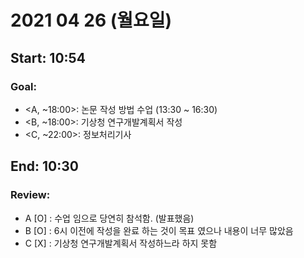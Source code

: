 # <b> 2021 04 26 (월요일) </b>
Start: 10:54
--
### Goal:
- <A, ~18:00>: 논문 작성 방법 수업 (13:30 ~ 16:30)
- <B, ~18:00>: 기상청 연구개발계획서 작성
- <C, ~22:00>: 정보처리기사

End: 10:30
--
### Review:
- A [O] : 수업 임으로 당연히 참석함. (발표했음)  
- B [O] : 6시 이전에 작성을 완료 하는 것이 목표 였으나 내용이 너무 많았음
- C [X] : 기상청 연구개발계획서 작성하느라 하지 못함
